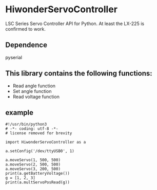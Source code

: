 # HiwonderServoController
LSC Series Servo Controller API for Python. At least the LX-225 is confirmed to work.

## Dependence
pyserial

## This library contains the following functions:
* Read angle function
* Set angle function
* Read voltage function

## example
```
#!/usr/bin/python3
# -*- coding: utf-8 -*-
# license removed for brevity

import HiwonderServoController as a

a.setConfig('/dev/ttyUSB0', 1)

a.moveServo(1, 500, 500)
a.moveServo(2, 500, 500)
a.moveServo(3, 200, 500)
print(a.getBatteryVoltage())
g = [1, 2, 3]
print(a.multServoPosRead(g))
```
